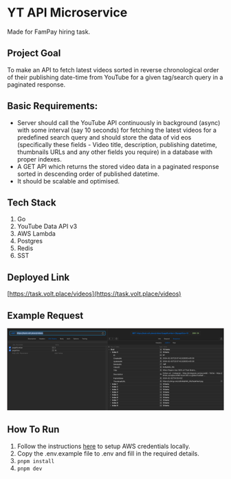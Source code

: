 # YT API Microservice

Made for FamPay hiring task.

## Project Goal

To make an API to fetch latest videos sorted in reverse chronological order of their publishing date-time from YouTube for a given tag/search query in a paginated response.

## Basic Requirements:

- Server should call the YouTube API continuously in background (async) with some interval (say 10 seconds) for fetching the latest videos for a predefined search query and should store the data of vid eos (specifically these fields - Video title, description, publishing datetime, thumbnails URLs and any other fields you require) in a database with proper indexes.
- A GET API which returns the stored video data in a paginated response sorted in descending order of published datetime.
- It should be scalable and optimised.

## Tech Stack

1. Go
2. YouTube Data API v3
3. AWS Lambda
4. Postgres
5. Redis
6. SST

## Deployed Link

[https://task.volt.place/videos](https://task.volt.place/videos)

## Example Request

![example](image.png)

## How To Run

1. Follow the instructions [here](https://docs.sst.dev/advanced/iam-credentials#loading-from-a-file) to setup AWS credentials locally.
2. Copy the .env.example file to .env and fill in the required details.
3. `pnpm install`
4. `pnpm dev`
